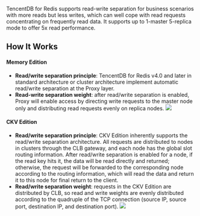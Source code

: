 
TencentDB for Redis supports read-write separation for business scenarios with more reads but less writes, which can well cope with read requests concentrating on frequently read data. It supports up to 1-master 5-replica mode to offer 5x read performance.

## How It Works
#### Memory Edition
- **Read/write separation principle**: TencentDB for Redis v4.0 and later in standard architecture or cluster architecture implement automatic read/write separation at the Proxy layer.
- **Read-write separation weight**: after read/write separation is enabled, Proxy will enable access by directing write requests to the master node only and distributing read requests evenly on replica nodes.
![](https://main.qcloudimg.com/raw/ebdf223270b8bfbc250036470e96e3a7.png)

#### CKV Edition
- **Read/write separation principle**: CKV Edition inherently supports the read/write separation architecture. All requests are distributed to nodes in clusters through the CLB gateway, and each node has the global slot routing information. After read/write separation is enabled for a node, if the read key hits it, the data will be read directly and returned; otherwise, the request will be forwarded to the corresponding node according to the routing information, which will read the data and return it to this node for final return to the client.
- **Read/write separation weight**: requests in the CKV Edition are distributed by CLB, so read and write weights are evenly distributed according to the quadruple of the TCP connection (source IP, source port, destination IP, and destination port).
![](https://main.qcloudimg.com/raw/3003faec1d3e55e4f3915532707a203d.png)
